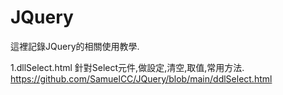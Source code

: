 # JQuery
這裡記錄JQuery的相關使用教學.

1.dllSelect.html 針對Select元件,做設定,清空,取值,常用方法.
<br>
<a href="https://github.com/SamuelCC/JQuery/blob/main/ddlSelect.html">https://github.com/SamuelCC/JQuery/blob/main/ddlSelect.html</a>
